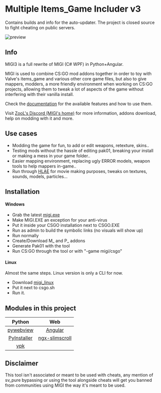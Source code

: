 # Multiple Items_Game Includer v3
 
Contains builds and info for the auto-updater. The project is closed source to fight cheating on public servers.

![preview](https://raw.githubusercontent.com/ZooLSmith/MIGI3/main/preview.png)

## Info

MIGI3 is a full rewrite of MIGI (C# WPF) in Python+Angular.

MIGI is used to combine CS:GO mod addons together in order to toy with Valve's items_game and various other core game files, but also to give mappers, modders, a more friendly environment when working on CS:GO projects, allowing them to tweak a lot of aspects of the game without interfering with their vanilla install.

Check the [documentation](http://zoolsmith.free.fr/migi) for the available features and how to use them.

Visit [ZooL's Discord (MIGI's home)](http://zoolsmith.free.fr/discord) for more information, addons download, help on modding with it and more.

## Use cases

- Modding the game for fun, to add or edit weapons, retexture, skins..
- Testing mods without the hassle of editing pak01, breaking your install or making a mess in your game folder..
- Easier mapping environment, replacing ugly ERROR models, weapon tools to help mappers in-game..
- Run through [HLAE](https://github.com/advancedfx/advancedfx) for movie making purposes, tweaks on textures, sounds, models, particles...

## Installation

#### Windows
- Grab the latest [migi.exe](http://raw.githubusercontent.com/ZooLSmith/MIGI3/main/migi.exe)
- Make MIGI.EXE an exception for your anti-virus
- Put it inside your CSGO installation next to CSGO.EXE
- Run as admin to build the symbolic links (no visuals will show up)
- Run normally
- Create/Download M_ and P_ addons
- Generate Pak01 with the tool
- Run CS:GO through the tool or with "-game migi/csgo"

#### Linux
Almost the same steps. Linux version is only a CLI for now.
- Download [migi_linux](http://raw.githubusercontent.com/ZooLSmith/MIGI3/main/migi_linux)
- Put it next to csgo.sh
- Run it.

## Modules in this project

| Python | Web |
|:-:|:-:|
|[pywebview](https://pywebview.flowrl.com/)|[Angular](https://angular.io/)|
|[PyInstaller](https://www.pyinstaller.org/)|[ngx-slimscroll](https://www.npmjs.com/package/ngx-slimscroll)|
|[vpk](https://github.com/ValvePython/vpk)||

## Disclaimer

This tool isn't associated or meant to be used with cheats, any mention of sv_pure bypassing or using the tool alongside cheats will get you banned from communities using MIGI the way it's meant to be used.
